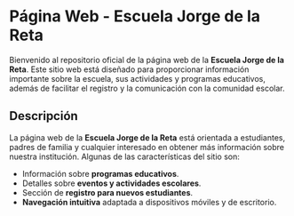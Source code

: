 # Página Web - Escuela Jorge de la Reta

Bienvenido al repositorio oficial de la página web de la **Escuela Jorge de la Reta**. Este sitio web está diseñado para proporcionar información importante sobre la escuela, sus actividades y programas educativos, además de facilitar el registro y la comunicación con la comunidad escolar.

## Descripción

La página web de la **Escuela Jorge de la Reta** está orientada a estudiantes, padres de familia y cualquier interesado en obtener más información sobre nuestra institución. Algunas de las características del sitio son:

- Información sobre **programas educativos**.
- Detalles sobre **eventos y actividades escolares**.
- Sección de **registro para nuevos estudiantes**.
- **Navegación intuitiva** adaptada a dispositivos móviles y de escritorio.
